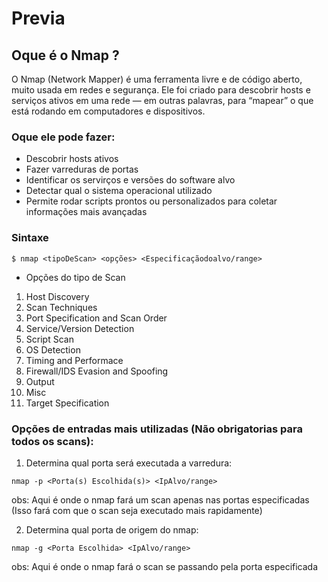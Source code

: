 # Previa
## Oque é o Nmap ?

O Nmap (Network Mapper) é uma ferramenta livre e de código aberto, muito usada em redes e segurança.
Ele foi criado para descobrir hosts e serviços ativos em uma rede — em outras palavras, para “mapear” o que está rodando em computadores e dispositivos.

### Oque ele pode fazer:
- Descobrir hosts ativos
- Fazer varreduras de portas
- Identificar os servirços e versões do software alvo
- Detectar qual o sistema operacional utilizado
- Permite rodar scripts prontos ou personalizados para coletar informações mais avançadas

### Sintaxe
```Shell
$ nmap <tipoDeScan> <opções> <Especificaçãodoalvo/range>
```
- Opções do tipo de Scan
1. Host Discovery
2. Scan Techniques
3. Port Specification and Scan Order
4. Service/Version Detection
5. Script Scan
6. OS Detection
7. Timing and Performace
8. Firewall/IDS Evasion and Spoofing
9. Output
10. Misc
11. Target Specification

### Opções de entradas mais utilizadas (Não obrigatorias para todos os scans):

1. Determina qual porta será executada a varredura:

```shell
nmap -p <Porta(s) Escolhida(s)> <IpAlvo/range>
```

obs: Aqui é onde o nmap fará um scan apenas nas portas especificadas (Isso fará com que o scan seja executado mais rapidamente)

2. Determina qual porta de origem do nmap:

```shell
nmap -g <Porta Escolhida> <IpAlvo/range>
```

obs: Aqui é onde o nmap fará o scan se passando pela porta especificada